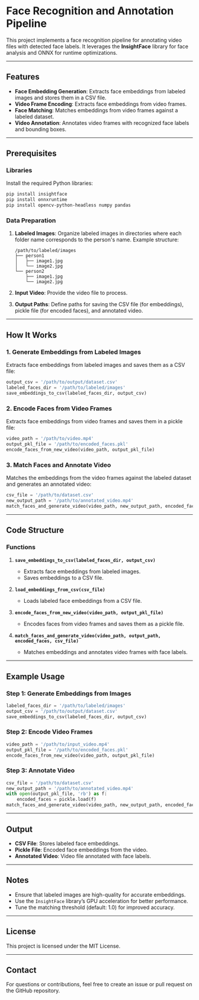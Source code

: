 # Face Recognition and Annotation Pipeline

This project implements a face recognition pipeline for annotating video files with detected face labels. It leverages the **InsightFace** library for face analysis and ONNX for runtime optimizations.

---

## Features

- **Face Embedding Generation**: Extracts face embeddings from labeled images and stores them in a CSV file.
- **Video Frame Encoding**: Extracts face embeddings from video frames.
- **Face Matching**: Matches embeddings from video frames against a labeled dataset.
- **Video Annotation**: Annotates video frames with recognized face labels and bounding boxes.

---

## Prerequisites

### Libraries
Install the required Python libraries:

```bash
pip install insightface
pip install onnxruntime
pip install opencv-python-headless numpy pandas
```

### Data Preparation
1. **Labeled Images**: Organize labeled images in directories where each folder name corresponds to the person's name.
   Example structure:
   ```
   /path/to/labeled/images
   ├── person1
   │   ├── image1.jpg
   │   └── image2.jpg
   └── person2
       ├── image1.jpg
       └── image2.jpg
   ```

2. **Input Video**: Provide the video file to process.

3. **Output Paths**: Define paths for saving the CSV file (for embeddings), pickle file (for encoded faces), and annotated video.

---

## How It Works

### 1. Generate Embeddings from Labeled Images
Extracts face embeddings from labeled images and saves them as a CSV file:

```python
output_csv = '/path/to/output/dataset.csv'
labeled_faces_dir = '/path/to/labeled/images'
save_embeddings_to_csv(labeled_faces_dir, output_csv)
```

### 2. Encode Faces from Video Frames
Extracts face embeddings from video frames and saves them in a pickle file:

```python
video_path = '/path/to/video.mp4'
output_pkl_file = '/path/to/encoded_faces.pkl'
encode_faces_from_new_video(video_path, output_pkl_file)
```

### 3. Match Faces and Annotate Video
Matches the embeddings from the video frames against the labeled dataset and generates an annotated video:

```python
csv_file = '/path/to/dataset.csv'
new_output_path = '/path/to/annotated_video.mp4'
match_faces_and_generate_video(video_path, new_output_path, encoded_faces, csv_file)
```

---

## Code Structure

### Functions

1. **`save_embeddings_to_csv(labeled_faces_dir, output_csv)`**
   - Extracts face embeddings from labeled images.
   - Saves embeddings to a CSV file.

2. **`load_embeddings_from_csv(csv_file)`**
   - Loads labeled face embeddings from a CSV file.

3. **`encode_faces_from_new_video(video_path, output_pkl_file)`**
   - Encodes faces from video frames and saves them as a pickle file.

4. **`match_faces_and_generate_video(video_path, output_path, encoded_faces, csv_file)`**
   - Matches embeddings and annotates video frames with face labels.

---

## Example Usage

### Step 1: Generate Embeddings from Images
```python
labeled_faces_dir = '/path/to/labeled/images'
output_csv = '/path/to/output/dataset.csv'
save_embeddings_to_csv(labeled_faces_dir, output_csv)
```

### Step 2: Encode Video Frames
```python
video_path = '/path/to/input_video.mp4'
output_pkl_file = '/path/to/encoded_faces.pkl'
encode_faces_from_new_video(video_path, output_pkl_file)
```

### Step 3: Annotate Video
```python
csv_file = '/path/to/dataset.csv'
new_output_path = '/path/to/annotated_video.mp4'
with open(output_pkl_file, 'rb') as f:
    encoded_faces = pickle.load(f)
match_faces_and_generate_video(video_path, new_output_path, encoded_faces, csv_file)
```

---

## Output
- **CSV File**: Stores labeled face embeddings.
- **Pickle File**: Encoded face embeddings from the video.
- **Annotated Video**: Video file annotated with face labels.

---

## Notes
- Ensure that labeled images are high-quality for accurate embeddings.
- Use the `InsightFace` library’s GPU acceleration for better performance.
- Tune the matching threshold (default: 1.0) for improved accuracy.

---

## License
This project is licensed under the MIT License.

---

## Contact
For questions or contributions, feel free to create an issue or pull request on the GitHub repository.


